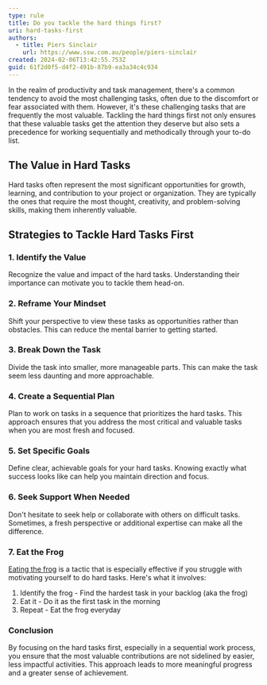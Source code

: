 ```yaml
---
type: rule
title: Do you tackle the hard things first?
uri: hard-tasks-first
authors:
  - title: Piers Sinclair
    url: https://www.ssw.com.au/people/piers-sinclair
created: 2024-02-06T13:42:55.753Z
guid: 61f2d0f5-d4f2-491b-87b9-ea3a34c4c934
---
```



In the realm of productivity and task management, there's a common tendency to avoid the most challenging tasks, often due to the discomfort or fear associated with them. However, it's these challenging tasks that are frequently the most valuable. Tackling the hard things first not only ensures that these valuable tasks get the attention they deserve but also sets a precedence for working sequentially and methodically through your to-do list.


<!--endintro-->


## The Value in Hard Tasks


Hard tasks often represent the most significant opportunities for growth, learning, and contribution to your project or organization. They are typically the ones that require the most thought, creativity, and problem-solving skills, making them inherently valuable.


## Strategies to Tackle Hard Tasks First


### 1. **Identify the Value**
Recognize the value and impact of the hard tasks. Understanding their importance can motivate you to tackle them head-on.


### 2. **Reframe Your Mindset**
Shift your perspective to view these tasks as opportunities rather than obstacles. This can reduce the mental barrier to getting started.


### 3. **Break Down the Task**
Divide the task into smaller, more manageable parts. This can make the task seem less daunting and more approachable.


### 4. **Create a Sequential Plan**
Plan to work on tasks in a sequence that prioritizes the hard tasks. This approach ensures that you address the most critical and valuable tasks when you are most fresh and focused.


### 5. **Set Specific Goals**
Define clear, achievable goals for your hard tasks. Knowing exactly what success looks like can help you maintain direction and focus.


### 6. **Seek Support When Needed**
Don't hesitate to seek help or collaborate with others on difficult tasks. Sometimes, a fresh perspective or additional expertise can make all the difference.


### 7. **Eat the Frog**
[Eating the frog](https://todoist.com/productivity-methods/eat-the-frog) is a tactic that is especially effective if you struggle with motivating yourself to do hard tasks. Here's what it involves:


1. Identify the frog - Find the hardest task in your backlog (aka the frog)
2. Eat it - Do it as the first task in the morning
3. Repeat - Eat the frog everyday


### Conclusion
By focusing on the hard tasks first, especially in a sequential work process, you ensure that the most valuable contributions are not sidelined by easier, less impactful activities. This approach leads to more meaningful progress and a greater sense of achievement.


